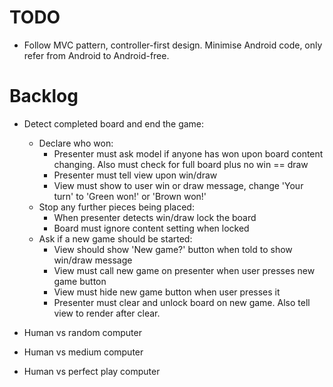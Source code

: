 TODO
====

- Follow MVC pattern, controller-first design. Minimise Android code, only refer from Android to Android-free.

Backlog
=======

- Detect completed board and end the game:
  - Declare who won:
    - Presenter must ask model if anyone has won upon board content changing. Also must check for full board plus no win == draw
    - Presenter must tell view upon win/draw
    - View must show to user win or draw message, change 'Your turn' to 'Green won!' or 'Brown won!'
  - Stop any further pieces being placed:
    - When presenter detects win/draw lock the board
    - Board must ignore content setting when locked
  - Ask if a new game should be started:
    - View should show 'New game?' button when told to show win/draw message
    - View must call new game on presenter when user presses new game button
    - View must hide new game button when user presses it
    - Presenter must clear and unlock board on new game. Also tell view to render after clear.

- Human vs random computer
- Human vs medium computer
- Human vs perfect play computer

